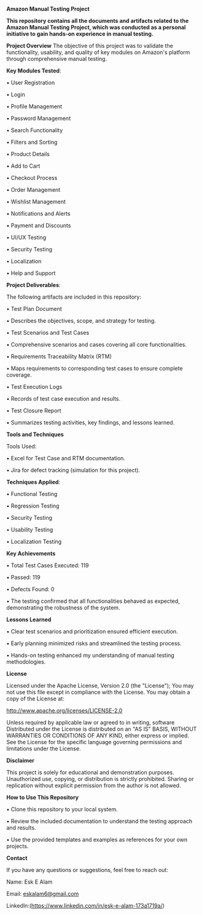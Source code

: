 **Amazon Manual Testing Project**

**This repository contains all the documents and artifacts related to the Amazon Manual Testing Project, which was conducted as a personal initiative to gain hands-on experience in manual testing.**

**Project Overview**
The objective of this project was to validate the functionality, usability, and quality of key modules on Amazon's platform through comprehensive manual testing.

**Key Modules Tested**:

• User Registration

• Login

• Profile Management

• Password Management

• Search Functionality

• Filters and Sorting

• Product Details

• Add to Cart

• Checkout Process

• Order Management

• Wishlist Management

• Notifications and Alerts

• Payment and Discounts

• UI/UX Testing

• Security Testing

• Localization

• Help and Support

**Project Deliverables**:

The following artifacts are included in this repository:

• Test Plan Document

• Describes the objectives, scope, and strategy for testing.

• Test Scenarios and Test Cases

• Comprehensive scenarios and cases covering all core functionalities.

• Requirements Traceability Matrix (RTM)

• Maps requirements to corresponding test cases to ensure complete coverage.

• Test Execution Logs

• Records of test case execution and results.

• Test Closure Report

• Summarizes testing activities, key findings, and lessons learned.

**Tools and Techniques**

Tools Used:

• Excel for Test Case and RTM documentation.

• Jira for defect tracking (simulation for this project).

**Techniques Applied**:

• Functional Testing

• Regression Testing

• Security Testing

• Usability Testing

• Localization Testing

**Key Achievements**

• Total Test Cases Executed: 119

• Passed: 119

• Defects Found: 0

• The testing confirmed that all functionalities behaved as expected, demonstrating the robustness of the system.

**Lessons Learned**

• Clear test scenarios and prioritization ensured efficient execution.

• Early planning minimized risks and streamlined the testing process.

• Hands-on testing enhanced my understanding of manual testing methodologies.

**License**

Licensed under the Apache License, Version 2.0 (the "License");
You may not use this file except in compliance with the License.
You may obtain a copy of the License at:

http://www.apache.org/licenses/LICENSE-2.0

Unless required by applicable law or agreed to in writing, software
Distributed under the License is distributed on an "AS IS" BASIS,
WITHOUT WARRANTIES OR CONDITIONS OF ANY KIND, either express or implied.
See the License for the specific language governing permissions and
limitations under the License.

**Disclaimer**

This project is solely for educational and demonstration purposes. Unauthorized use, copying, or distribution is strictly prohibited. Sharing or replication without explicit permission from the author is not allowed.

**How to Use This Repository**

• Clone this repository to your local system.

• Review the included documentation to understand the testing approach and results.

• Use the provided templates and examples as references for your own projects.

**Contact**

If you have any questions or suggestions, feel free to reach out:

Name: Esk E Alam

Email: eskalam6@gmail.com

LinkedIn:(https://www.linkedin.com/in/esk-e-alam-173a1719a/)

